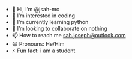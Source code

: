 - 👋 Hi, I’m @jsah-mc
- 👀 I’m interested in coding
- 🌱 I’m currently learning python
- 💞️ I’m looking to collaborate on nothing
- 📫 How to reach me sah.joseph@outlook.com
- 😄 Pronouns: He/Him
- ⚡ Fun fact: i am a student

<!---
jsah-mc/jsah-mc is a ✨ special ✨ repository because its `README.md` (this file) appears on your GitHub profile.
You can click the Preview link to take a look at your changes.
--->
